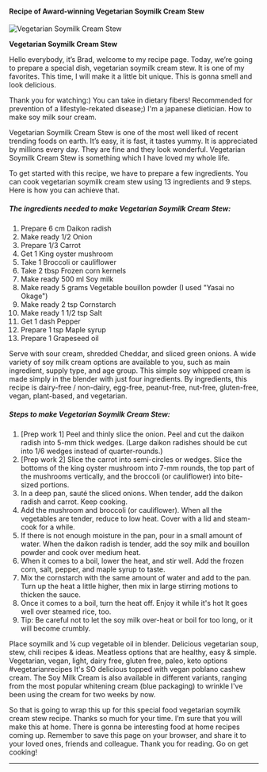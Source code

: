             

#### Recipe of Award-winning Vegetarian Soymilk Cream Stew

![Vegetarian Soymilk Cream Stew](https://img-global.cpcdn.com/recipes/5369870230224896/751x532cq70/vegetarian-soymilk-cream-stew-recipe-main-photo.jpg)

**Vegetarian Soymilk Cream Stew**

Hello everybody, it’s Brad, welcome to my recipe page. Today, we’re going to prepare a special dish, vegetarian soymilk cream stew. It is one of my favorites. This time, I will make it a little bit unique. This is gonna smell and look delicious.

Thank you for watching:) You can take in dietary fibers! Recommended for prevention of a lifestyle-rekated disease;) I'm a japanese dietician. How to make soy milk sour cream.

Vegetarian Soymilk Cream Stew is one of the most well liked of recent trending foods on earth. It’s easy, it is fast, it tastes yummy. It is appreciated by millions every day. They are fine and they look wonderful. Vegetarian Soymilk Cream Stew is something which I have loved my whole life.

To get started with this recipe, we have to prepare a few ingredients. You can cook vegetarian soymilk cream stew using 13 ingredients and 9 steps. Here is how you can achieve that.

##### The ingredients needed to make Vegetarian Soymilk Cream Stew:

1.  Prepare 6 cm Daikon radish
2.  Make ready 1/2 Onion
3.  Prepare 1/3 Carrot
4.  Get 1 King oyster mushroom
5.  Take 1 Broccoli or cauliflower
6.  Take 2 tbsp Frozen corn kernels
7.  Make ready 500 ml Soy milk
8.  Make ready 5 grams Vegetable bouillon powder (I used "Yasai no Okage")
9.  Make ready 2 tsp Cornstarch
10.  Make ready 1 1/2 tsp Salt
11.  Get 1 dash Pepper
12.  Prepare 1 tsp Maple syrup
13.  Prepare 1 Grapeseed oil

Serve with sour cream, shredded Cheddar, and sliced green onions. A wide variety of soy milk cream options are available to you, such as main ingredient, supply type, and age group. This simple soy whipped cream is made simply in the blender with just four ingredients. By ingredients, this recipe is dairy-free / non-dairy, egg-free, peanut-free, nut-free, gluten-free, vegan, plant-based, and vegetarian.

##### Steps to make Vegetarian Soymilk Cream Stew:

1.  \[Prep work 1\] Peel and thinly slice the onion. Peel and cut the daikon radish into 5-mm thick wedges. (Large daikon radishes should be cut into 1/6 wedges instead of quarter-rounds.)
2.  \[Prep work 2\] Slice the carrot into semi-circles or wedges. Slice the bottoms of the king oyster mushroom into 7-mm rounds, the top part of the mushrooms vertically, and the broccoli (or cauliflower) into bite-sized portions.
3.  In a deep pan, sauté the sliced onions. When tender, add the daikon radish and carrot. Keep cooking.
4.  Add the mushroom and broccoli (or cauliflower). When all the vegetables are tender, reduce to low heat. Cover with a lid and steam-cook for a while.
5.  If there is not enough moisture in the pan, pour in a small amount of water. When the daikon radish is tender, add the soy milk and bouillon powder and cook over medium heat.
6.  When it comes to a boil, lower the heat, and stir well. Add the frozen corn, salt, pepper, and maple syrup to taste.
7.  Mix the cornstarch with the same amount of water and add to the pan. Turn up the heat a little higher, then mix in large stirring motions to thicken the sauce.
8.  Once it comes to a boil, turn the heat off. Enjoy it while it's hot It goes well over steamed rice, too.
9.  Tip: Be careful not to let the soy milk over-heat or boil for too long, or it will become crumbly.

Place soymilk and ¼ cup vegetable oil in blender. Delicious vegetarian soup, stew, chili recipes & ideas. Meatless options that are healthy, easy & simple. Vegetarian, vegan, light, dairy free, gluten free, paleo, keto options #vegetarianrecipes It's SO delicious topped with vegan poblano cashew cream. The Soy Milk Cream is also available in different variants, ranging from the most popular whitening cream (blue packaging) to wrinkle I've been using the cream for two weeks by now.

So that is going to wrap this up for this special food vegetarian soymilk cream stew recipe. Thanks so much for your time. I’m sure that you will make this at home. There is gonna be interesting food at home recipes coming up. Remember to save this page on your browser, and share it to your loved ones, friends and colleague. Thank you for reading. Go on get cooking!

* * *